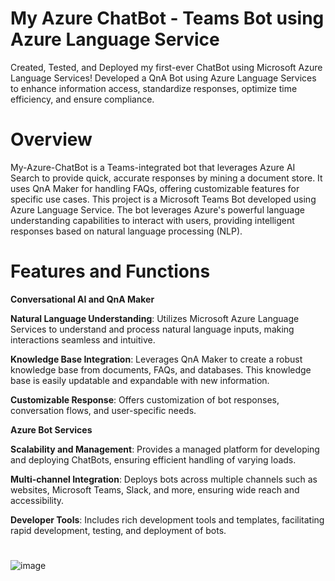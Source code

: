 # My Azure ChatBot - Teams Bot using Azure Language Service

Created, Tested, and Deployed my first-ever ChatBot using Microsoft Azure Language Services! 
Developed a QnA Bot using Azure Language Services to enhance information access, standardize responses, optimize time efficiency, and ensure compliance.

# Overview

My-Azure-ChatBot is a Teams-integrated bot that leverages Azure AI Search to provide quick, accurate responses by mining a document store. 
It uses QnA Maker for handling FAQs, offering customizable features for specific use cases.
This project is a Microsoft Teams Bot developed using Azure Language Service. 
The bot leverages Azure's powerful language understanding capabilities to interact with users, providing intelligent responses based on natural language processing (NLP).

# Features and Functions

**Conversational AI and QnA Maker**

**Natural Language Understanding**: Utilizes Microsoft Azure Language Services to understand and process natural language inputs, making interactions seamless and intuitive.

**Knowledge Base Integration**: Leverages QnA Maker to create a robust knowledge base from documents, FAQs, and databases. This knowledge base is easily updatable and expandable with new information.

**Customizable Response**: Offers customization of bot responses, conversation flows, and user-specific needs.

**Azure Bot Services** 

**Scalability and Management**: Provides a managed platform for developing and deploying ChatBots, ensuring efficient handling of varying loads.

**Multi-channel Integration**: Deploys bots across multiple channels such as websites, Microsoft Teams, Slack, and more, ensuring wide reach and accessibility.

**Developer Tools**: Includes rich development tools and templates, facilitating rapid development, testing, and deployment of bots.

#

![image](https://github.com/sanaya-bhardwaj/MyAzureChatBot/assets/135012941/628be4a2-a3eb-4a1c-8361-f1fb84cd2dc2)
